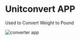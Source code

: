 # Unitconvert APP
Used to Convert Weight to Pound

![converter app](https://user-images.githubusercontent.com/56883498/116285493-c3bb2480-a7ab-11eb-92e3-3c89a7a8e24e.jpg)

